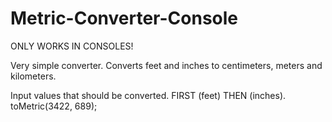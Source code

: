 # Metric-Converter-Console
ONLY WORKS IN CONSOLES!

Very simple converter. Converts feet and inches to centimeters, meters and kilometers.

Input values that should be converted. FIRST (feet) THEN (inches).
toMetric(3422, 689);

